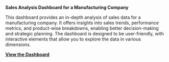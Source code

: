 **Sales Analysis Dashboard for a Manufacturing Company**

This dashboard provides an in-depth analysis of sales data for a manufacturing company. It offers insights into sales trends, performance metrics, and product-wise breakdowns, enabling better decision-making and strategic planning. The dashboard is designed to be user-friendly, with interactive elements that allow you to explore the data in various dimensions.

[**View the Dashboard**]([URL_address](https://chatgpt.com/c/0c90f453-f882-4e9b-8781-8d0d19c82fc6))
